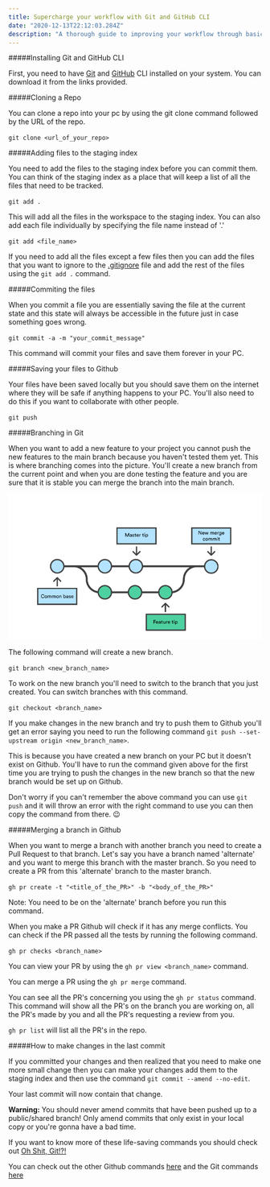 ```yaml
---
title: Supercharge your workflow with Git and GitHub CLI
date: "2020-12-13T22:12:03.284Z"
description: "A thorough guide to improving your workflow through basic Git and Github CLI commands"
---
```


#####Installing Git and GitHub CLI

First, you need to have [Git](https://git-scm.com/download) and [GitHub](https://cli.github.com/) CLI installed on your system. You can download it from the links provided.

#####Cloning a Repo

You can clone a repo into your pc by using the git clone command followed by the URL of the repo.

`git clone <url_of_your_repo>`

#####Adding files to the staging index

You need to add the files to the staging index before you can commit them. You can think of the staging index as a place that will keep a list of all the files that need to be tracked.

`git add .`

This will add all the files in the workspace to the staging index. You can also add each file individually by specifying the file name instead of '.'

`git add <file_name>`

If you need to add all the files except a few files then you can add the files that you want to ignore to the [.gitignore](https://www.javatpoint.com/git-ignore) file and add the rest of the files using the `git add .` command.

#####Commiting the files

When you commit a file you are essentially saving the file at the current state and this state will always be accessible in the future just in case something goes wrong.

`git commit -a -m "your_commit_message"`

This command will commit your files and save them forever in your PC.

#####Saving your files to Github

Your files have been saved locally but you should save them on the internet where they will be safe if anything happens to your PC. You'll also need to do this if you want to collaborate with other people.

`git push`

#####Branching in Git

When you want to add a new feature to your project you cannot push the new features to the main branch because you haven't tested them yet. This is where branching comes into the picture. You'll create a new branch from the current point and when you are done testing the feature and you are sure that it is stable you can merge the branch into the main branch.

![Branching in Github](./branching.png)

The following command will create a new branch.

`git branch <new_branch_name>`

To work on the new branch you'll need to switch to the branch that you just created. You can switch branches with this command.

`git checkout <branch_name>`

If you make changes in the new branch and try to push them to Github you'll get an error saying you need to run the following command `git push --set-upstream origin <new_branch_name>`.

This is because you have created a new branch on your PC but it doesn't exist on Github. You'll have to run the command given above for the first time you are trying to push the changes in the new branch so that the new branch would be set up on Github.

Don't worry if you can't remember the above command you can use `git push` and it will throw an error with the right command to use you can then copy the command from there. 😉

#####Merging a branch in Github

When you want to merge a branch with another branch you need to create a Pull Request to that branch. Let's say you have a branch named 'alternate' and you want to merge this branch with the master branch. So you need to create a PR from this 'alternate' branch to the master branch.

`gh pr create -t "<title_of_the_PR>" -b "<body_of_the_PR>"`

Note: You need to be on the 'alternate' branch before you run this command.

When you make a PR Github will check if it has any merge conflicts. You can check if the PR passed all the tests by running the following command.

`gh pr checks <branch_name>`

You can view your PR by using the `gh pr view <branch_name>` command.

You can merge a PR using the `gh pr merge` command.

You can see all the PR's concerning you using the `gh pr status` command. This command will show all the PR's on the branch you are working on, all the PR's made by you and all the PR's requesting a review from you.

`gh pr list` will list all the PR's in the repo.

#####How to make changes in the last commit

If you committed your changes and then realized that you need to make one more small change then you can make your changes add them to the staging index and then use the command `git commit --amend --no-edit`.

Your last commit will now contain that change.

**Warning:** You should never amend commits that have been pushed up to a public/shared branch! Only amend commits that only exist in your local copy or you're gonna have a bad time.

If you want to know more of these life-saving commands you should check out [Oh Shit, Git!?!](https://ohshitgit.com/)

You can check out the other Github commands [here](https://cli.github.com/manual/) and the Git commands [here](https://git-scm.com/docs)
